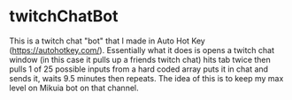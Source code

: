 # twitchChatBot
This is a twitch chat "bot" that I made in Auto Hot Key (https://autohotkey.com/). Essentially what it does is opens a twitch chat window (in this case it pulls up a friends twitch chat) hits tab twice then pulls 1 of 25 possible inputs from a hard coded array puts it in chat and sends it, waits 9.5 minutes then repeats. The idea of this is to keep my max level on Mikuia bot on that channel. 